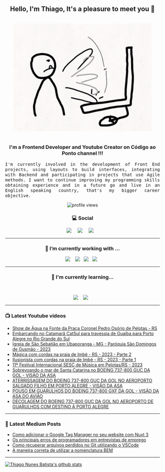 <h2 align="center">Hello, I'm Thiago, It's a pleasure to meet you 👋</h2>
<p align="center">
<br><img src="https://github.com/thiagonunesbatista/thiagonunesbatista/blob/main/assets/tenor-pc-banging.gif" width="450px"><br><br>
</p>

<h3  align="center">I'm a Frontend Developer and Youtube Creator on Código ao Ponto channel  !!!</h3>

<p align="justify">
<samp>
  I'm currently involved in the development of Front End projects, using layouts to build interfaces, integrating with Backend and participating in projects that use Agile methods. I want to continue improving my programming skills obtaining experience and in a future go  and live in an English speaking country, that's my bigger career objective.<br>

</p>

<p align='center'>
    <img src="https://gpvc.arturio.dev/thiagonunesbatista" alt="profile views">
</p>

<h3  align='center'>💻 Social</h3>

<p align='center'>
  <a href="https://www.youtube.com/channel/UC4CxuzVpVnJfFD1gVjIgyJg"><img src="https://img.shields.io/badge/YouTube-FF0000?style=for-the-badge&logo=youtube&logoColor=white" /></a>&nbsp;&nbsp;&nbsp;&nbsp;
  <a href="https://thiagonunesbatista.medium.com/"><img src="https://img.shields.io/badge/medium-%231DA1F2.svg?&style=for-the-badge&logo=medium&logoColor=white" /></a>&nbsp;&nbsp;&nbsp;&nbsp;
<a href="https://www.linkedin.com/in/thiagonunesbatista"><img src="https://img.shields.io/badge/linkedin-%230077B5.svg?&style=for-the-badge&logo=linkedin&logoColor=white" /></a>&nbsp;&nbsp;&nbsp;&nbsp;
</p>

<hr>
<h3 align='center'>🔭  I’m currently working with ...</h4>

<p align='center'>
    <img  src="https://img.shields.io/badge/React-20232A?style=for-the-badge&logo=react&logoColor=61DAFB" />&nbsp;&nbsp;&nbsp;
   <img src="https://img.shields.io/badge/JavaScript-323330?style=for-the-badge&logo=javascript&logoColor=F7DF1E" />&nbsp;&nbsp;
  <img src="https://img.shields.io/badge/html5%20-%23e34f26.svg?&style=for-the-badge&logo=html5&logoColor=white" />&nbsp;&nbsp;
  <img src="https://img.shields.io/badge/css3%20-%231572B6.svg?&style=for-the-badge&logo=css3&logoColor=white" />&nbsp;&nbsp;
</p>
<hr>

<h3 align='center'> 🌱  I'm currently learning...</h4>
<br>
<p align='center'>
  <img  src="https://img.shields.io/badge/Node%20-%23339933.svg?&style=for-the-badge&logo=node.js&logoColor=white" />&nbsp;&nbsp;&nbsp;
  <img  src="https://img.shields.io/badge/TypeScript-007ACC?style=for-the-badge&logo=typescript&logoColor=white" />&nbsp;&nbsp;&nbsp;
</p>

<hr>

<h3>📺 Latest Youtube videos</h3>

<!-- YOUTUBE:START -->
- [Show de Água na Fonte da Praça Coronel Pedro Osório de Pelotas - RS](https://www.youtube.com/watch?v=zDXd6vwatZ0)
- [Embarcando no Catamarã CatSul para travessia de Guaíba para Porto Alegre no Rio Grande do Sul](https://www.youtube.com/watch?v=1jXwfCZzK9w)
- [Igreja de São Sebatião em Ubaporanga - MG - Paróquia São Domingos de Gusmão - 2023](https://www.youtube.com/watch?v=-buWvO8ymnU)
- [Mágica com cordas na praia de Imbé - RS - 2023 - Parte 2](https://www.youtube.com/watch?v=BDk-gP7c-5Q)
- [Ilusionista com cordas na praia de Imbé - RS - 2023 - Parte 1](https://www.youtube.com/watch?v=7j-x-8CP2kk)
- [11º Festival Internacional SESC de Música em Pelotas/RS - 2023](https://www.youtube.com/watch?v=zC3XqKgz1r0)
- [Sobrevoando o mar de Santa Catarina no BOEING 737-800 GUC DA GOL - VISÃO DA ASA](https://www.youtube.com/watch?v=k7Y5XnSHBVA)
- [ATERRISSAGEM DO BOEING 737-800 GUC DA GOL NO AEROPORTO SALGADO FILHO EM PORTO ALEGRE - VISÃO DA ASA](https://www.youtube.com/watch?v=VNr_4Ohulu4)
- [POUSO EM GUARULHOS DO BOEING 737-800 GXF DA GOL - VISÃO DA ASA DO AVIÃO](https://www.youtube.com/watch?v=Q479_aPwVh0)
- [DECOLAGEM DO BOEING 737-800 GUC DA GOL NO AEROPORTO DE GUARULHOS COM DESTINO À PORTO ALEGRE](https://www.youtube.com/watch?v=LB_UKDYLymM)
<!-- YOUTUBE:END -->

<hr>

<h3>📝 Latest Medium Posts</h3>

<!-- BLOG-POST-LIST:START -->
- [Como adicionar o Google Tag Manager no seu website com Nuxt 3](https://dev.to/codigoaoponto/como-adicionar-o-google-tag-manager-no-seu-website-com-nuxt-3-pp7)
- [Os principais erros de programadores em entrevistas de emprego](https://dev.to/codigoaoponto/os-principais-erros-de-programadores-em-entrevistas-de-emprego-1ae9)
- [Como recuperar arquivos perdidos no Git utilizando o VSCode](https://dev.to/codigoaoponto/como-recuperar-arquivos-perdidos-no-git-utilizando-o-vscode-2ec3)
- [A maneira correta de utilizar a nomenclatura BEM](https://dev.to/codigoaoponto/a-maneira-correta-de-utilizar-a-nomenclatura-bem-40l6)
<!-- BLOG-POST-LIST:END -->

<hr>

[![Thiago Nunes Batista's github stats](https://github-readme-stats.vercel.app/api/top-langs/?username=thiagonunesbatista&layout=compact)](https://github.com/thiagonunesbatista)
